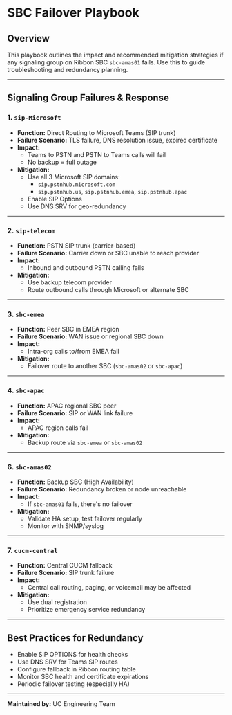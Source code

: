 # SBC Failover Playbook

## Overview
This playbook outlines the impact and recommended mitigation strategies if any signaling group on Ribbon SBC `sbc-amas01` fails. Use this to guide troubleshooting and redundancy planning.

---

## Signaling Group Failures & Response

### 1. `sip-Microsoft`
- **Function:** Direct Routing to Microsoft Teams (SIP trunk)
- **Failure Scenario:** TLS failure, DNS resolution issue, expired certificate
- **Impact:**
  - Teams to PSTN and PSTN to Teams calls will fail
  - No backup = full outage
- **Mitigation:**
  - Use all 3 Microsoft SIP domains:
    - `sip.pstnhub.microsoft.com`
    - `sip.pstnhub.us`, `sip.pstnhub.emea`, `sip.pstnhub.apac`
  - Enable SIP Options
  - Use DNS SRV for geo-redundancy

---

### 2. `sip-telecom`
- **Function:** PSTN SIP trunk (carrier-based)
- **Failure Scenario:** Carrier down or SBC unable to reach provider
- **Impact:**
  - Inbound and outbound PSTN calling fails
- **Mitigation:**
  - Use backup telecom provider
  - Route outbound calls through Microsoft or alternate SBC

---

### 3. `sbc-emea`
- **Function:** Peer SBC in EMEA region
- **Failure Scenario:** WAN issue or regional SBC down
- **Impact:**
  - Intra-org calls to/from EMEA fail
- **Mitigation:**
  - Failover route to another SBC (`sbc-amas02` or `sbc-apac`)

---


### 4. `sbc-apac`
- **Function:** APAC regional SBC peer
- **Failure Scenario:** SIP or WAN link failure
- **Impact:**
  - APAC region calls fail
- **Mitigation:**
  - Backup route via `sbc-emea` or `sbc-amas02`

---

### 6. `sbc-amas02`
- **Function:** Backup SBC (High Availability)
- **Failure Scenario:** Redundancy broken or node unreachable
- **Impact:**
  - If `sbc-amas01` fails, there's no failover
- **Mitigation:**
  - Validate HA setup, test failover regularly
  - Monitor with SNMP/syslog

---

### 7. `cucm-central`
- **Function:** Central CUCM fallback
- **Failure Scenario:** SIP trunk failure
- **Impact:**
  - Central call routing, paging, or voicemail may be affected
- **Mitigation:**
  - Use dual registration
  - Prioritize emergency service redundancy

---

## Best Practices for Redundancy
- Enable SIP OPTIONS for health checks
- Use DNS SRV for Teams SIP routes
- Configure fallback in Ribbon routing table
- Monitor SBC health and certificate expirations
- Periodic failover testing (especially HA)

---

**Maintained by:** UC Engineering Team  